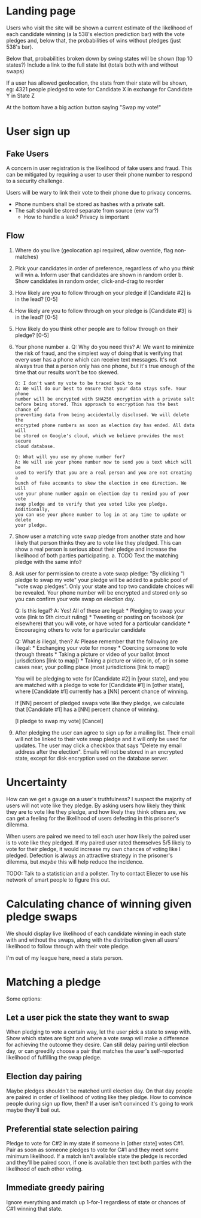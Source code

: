 # Landing page

Users who visit the site will be shown a current estimate of the likelihood of
each candidate winning (a la 538's election prediction bar) with the vote pledges
and, below that, the probabilities of wins without pledges (just 538's bar).

Below that, probabilities broken down by swing states will be shown (top 10 states?)
Include a link to the full state list (totals both with and without swaps)

If a user has allowed geolocation, the stats from their state will be shown, eg:
4321 people pledged to vote for Candidate X in exchange for Candidate Y in State Z

At the bottom have a big action button saying "Swap my vote!"

# User sign up

## Fake Users

A concern in user registration is the likelihood of fake users and fraud. This
can be mitigated by requiring a user to user their phone number to respond to
a security challenge.

Users will be wary to link their vote to their phone due to privacy concerns.

* Phone numbers shall be stored as hashes with a private salt.
* The salt should be stored separate from source (env var?)
  * How to handle a leak? Privacy is important

## Flow

1. Where do you live (geolocation api required, allow override, flag non-matches)
2. Pick your candidates in order of preference, regardless of who you *think* will win
    a. Inform user that candidates are shown in random order
    b. Show candidates in random order, click-and-drag to reorder
3. How likely are you to follow through on your pledge if [Candidate #2] is in the lead? [0-5]
4. How likely are you to follow through on your pledge is [Candidate #3] is in the lead? [0-5]
5. How likely do you think other people are to follow through on their pledge? [0-5]
6. Your phone number 
    a. Q: Why do you need this?
       A: We want to minimize the risk of fraud, and the simplest way of doing
       that is verifying that every user has a phone which can receive text
       messages. It's not always true that a person only has one phone, but it's
       true enough of the time that our results won't be too skewed.

       Q: I don't want my vote to be traced back to me
       A: We will do our best to ensure that your data stays safe. Your phone
       number will be encrypted with SHA256 encryption with a private salt
       before being stored. This approach to encryption has the best chance of
       preventing data from being accidentally disclosed. We will delete the
       encrypted phone numbers as soon as election day has ended. All data will
       be stored on Google's cloud, which we believe provides the most secure
       cloud database.

       Q: What will you use my phone number for?
       A: We will use your phone number now to send you a text which will be
       used to verify that you are a real person and you are not creating a
       bunch of fake accounts to skew the election in one direction. We will
       use your phone number again on election day to remind you of your vote
       swap pledge and to verify that you voted like you pledge. Additionally,
       you can use your phone number to log in at any time to update or delete
       your pledge.
7. Show user a matching vote swap pledge from another state and how likely that
person thinks they are to vote like they pledged. This can show a real person
is serious about their pledge and increase the likelihood of both parties
participating. 
    a. TODO Text the matching pledge with the same info?
8. Ask user for permission to create a vote swap pledge:
    "By clicking "I pledge to swap my vote" your pledge will be added to a
    public pool of "vote swap pledges". Only your state and top two candidate
    choices will be revealed. Your phone number will be encrypted and stored 
    only so you can confirm your vote swap on election day.

    Q: Is this legal?
    A: Yes! All of these are legal:
       * Pledging to swap your vote (link to 9th circuit ruling)
       * Tweeting or posting on facebook (or elsewhere) that you will vote, or have voted for a particular candidate
       * Encouraging others to vote for a particular candidate
    
    Q: What *is* illegal, then?
    A: Please remember that the following are illegal:
       * Exchanging your vote for money
       * Coercing someone to vote through threats
       * Taking a picture or video of your ballot (most jurisdictions [link to map])
       * Taking a picture or video in, of, or in some cases near, your polling place (most jurisdictions [link to map])

    You will be pledging to vote for [Candidate #2] in [your state], and you are
    matched with a pledge to vote for [Candidate #1] in [other state], where
    [Candidate #1] currently has a [NN] percent chance of winning.
    
    If [NN] percent of pledged swaps vote like they pledge, we calculate that
    [Candidate #1] has a [NN] percent chance of winning.

    [I pledge to swap my vote] [Cancel]
9. After pledging the user can agree to sign up for a mailing list. Their email
will not be linked to their vote swap pledge and it will only be used for
updates. The user may click a checkbox that says "Delete my email address after
the election". Emails will not be stored in an encrypted state, except for
disk encryption used on the database server.

# Uncertainty

How can we get a gauge on a user's truthfulness? I suspect the majority of
users will not vote like they pledge. By asking users how likely they think
they are to vote like they pledge, and how likely they think others are, we
can get a feeling for the likelihood of users defecting in this prisoner's
dilemma.

When users are paired we need to tell each user how likely the paired user is
to vote like they pledged. If my paired user rated themselves 5/5 likely to vote
for their pledge, it would increase my own chances of voting like I pledged.
Defection is always an attractive strategy in the prisoner's dilemma, but
*maybe* this will help reduce the incidence.

TODO: Talk to a statistician and a pollster. Try to contact Eliezer to use his
network of smart people to figure this out.

# Calculating chance of winning given pledge swaps

We should display live likelihood of each candidate winning in each state with
and without the swaps, along with the distribution given all users' likelihood
to follow through with their vote pledge.

I'm out of my league here, need a stats person.

# Matching a pledge

Some options:

## Let a user pick the state they want to swap

When pledging to vote a certain way, let the user pick a state to swap with.
Show which states are tight and where a vote swap will make a difference for
achieving the outcome they desire. Can still delay pairing until election day,
or can greedily choose a pair that matches the user's self-reported likelihood
of fulfilling the swap pledge.

## Election day pairing

Maybe pledges shouldn't be matched until election day. On that day people
are paired in order of likelihood of voting like they pledge. How to convince
people during sign up flow, then? If a user isn't convinced it's going to work
maybe they'll bail out.

## Preferential state selection pairing

Pledge to vote for C#2 in my state if someone in [other state] votes C#1. Pair
as soon as someone pledges to vote for C#1 and they meet some minimum
likelihood. If a match isn't available state the pledge is recorded and they'll
be paired soon, if one is available then text both parties with the likelihood
of each other voting.

## Immediate greedy pairing

Ignore everything and match up 1-for-1 regardless of state or chances of C#1
winning that state.
